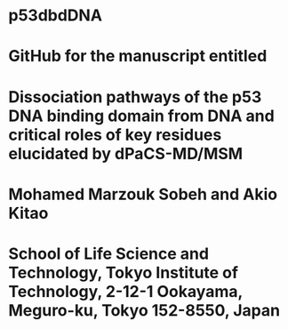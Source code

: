 # p53dbdDNA
# GitHub for the manuscript entitled
# Dissociation pathways of the p53 DNA binding domain from DNA and critical roles of key residues elucidated by dPaCS-MD/MSM
# Mohamed Marzouk Sobeh and Akio Kitao
# School of Life Science and Technology, Tokyo Institute of Technology, 2-12-1 Ookayama, Meguro-ku, Tokyo 152-8550, Japan
#
#

